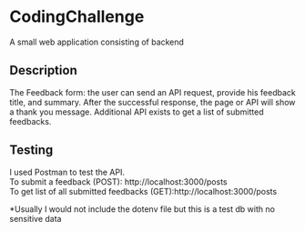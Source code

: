 # CodingChallenge
A small web application consisting of backend

## Description
The Feedback form: the user can send an API request,
provide his feedback title, and summary. After the successful response, the
page or API will show a thank you message. Additional API exists to
get a list of submitted feedbacks.

## Testing
I used Postman to test the API. <br />
To submit a feedback (POST): http://localhost:3000/posts <br />
To get list of all submitted feedbacks (GET):http://localhost:3000/posts <br />

*Usually I would not include the dotenv file but this is a test db with no sensitive data
